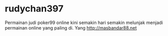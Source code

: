 # rudychan397
Permainan judi poker99 online kini semakin hari semakin melunjak menjadi permainan online yang paling di. Yang http://masbandar88.net
